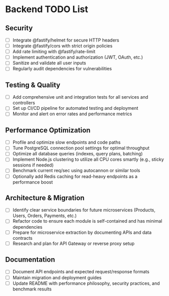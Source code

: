 # Backend TODO List

## Security
- [ ] Integrate @fastify/helmet for secure HTTP headers
- [ ] Integrate @fastify/cors with strict origin policies
- [ ] Add rate limiting with @fastify/rate-limit
- [ ] Implement authentication and authorization (JWT, OAuth, etc.)
- [ ] Sanitize and validate all user inputs
- [ ] Regularly audit dependencies for vulnerabilities

## Testing & Quality
- [ ] Add comprehensive unit and integration tests for all services and controllers
- [ ] Set up CI/CD pipeline for automated testing and deployment
- [ ] Monitor and alert on error rates and performance metrics

## Performance Optimization
- [ ] Profile and optimize slow endpoints and code paths
- [ ] Tune PostgreSQL connection pool settings for optimal throughput
- [ ] Optimize all database queries (indexes, query plans, batching)
- [ ] Implement Node.js clustering to utilize all CPU cores smartly (e.g., sticky sessions if needed)
- [ ] Benchmark current req/sec using autocannon or similar tools
- [ ] Optionally add Redis caching for read-heavy endpoints as a performance boost

## Architecture & Migration
- [ ] Identify clear service boundaries for future microservices (Products, Users, Orders, Payments, etc.)
- [ ] Refactor code to ensure each module is self-contained and has minimal dependencies
- [ ] Prepare for microservice extraction by documenting APIs and data contracts
- [ ] Research and plan for API Gateway or reverse proxy setup

## Documentation
- [ ] Document API endpoints and expected request/response formats
- [ ] Maintain migration and deployment guides
- [ ] Update README with performance philosophy, security practices, and benchmark results 
